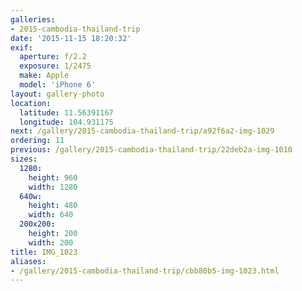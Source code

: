 ```yaml
---
galleries:
- 2015-cambodia-thailand-trip
date: '2015-11-15 18:20:32'
exif:
  aperture: f/2.2
  exposure: 1/2475
  make: Apple
  model: 'iPhone 6'
layout: gallery-photo
location:
  latitude: 11.56391167
  longitude: 104.931175
next: /gallery/2015-cambodia-thailand-trip/a92f6a2-img-1029
ordering: 11
previous: /gallery/2015-cambodia-thailand-trip/22deb2a-img-1010
sizes:
  1280:
    height: 960
    width: 1280
  640w:
    height: 480
    width: 640
  200x200:
    height: 200
    width: 200
title: IMG_1023
aliases:
- /gallery/2015-cambodia-thailand-trip/cbb80b5-img-1023.html
---
```

